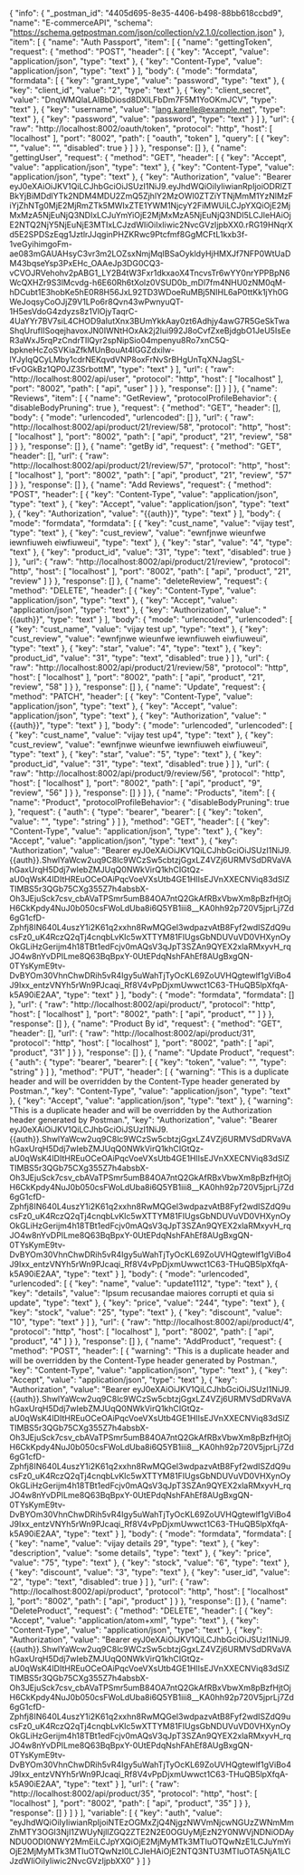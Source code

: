 {
	"info": {
		"_postman_id": "4405d695-8e35-4406-b498-88bb618ccbd9",
		"name": "E-commerceAPI",
		"schema": "https://schema.getpostman.com/json/collection/v2.1.0/collection.json"
	},
	"item": [
		{
			"name": "Auth Passport",
			"item": [
				{
					"name": "gettingToken",
					"request": {
						"method": "POST",
						"header": [
							{
								"key": "Accept",
								"value": "application/json",
								"type": "text"
							},
							{
								"key": "Content-Type",
								"value": "application/json",
								"type": "text"
							}
						],
						"body": {
							"mode": "formdata",
							"formdata": [
								{
									"key": "grant_type",
									"value": "password",
									"type": "text"
								},
								{
									"key": "client_id",
									"value": "2",
									"type": "text"
								},
								{
									"key": "client_secret",
									"value": "DnqWMQlaLAlBbDiosd8DXlLFbDm7F5M1YoOKmJCV",
									"type": "text"
								},
								{
									"key": "username",
									"value": "lang.karelle@example.net",
									"type": "text"
								},
								{
									"key": "password",
									"value": "password",
									"type": "text"
								}
							]
						},
						"url": {
							"raw": "http://localhost:8002/oauth/token",
							"protocol": "http",
							"host": [
								"localhost"
							],
							"port": "8002",
							"path": [
								"oauth",
								"token"
							],
							"query": [
								{
									"key": "",
									"value": "",
									"disabled": true
								}
							]
						}
					},
					"response": []
				},
				{
					"name": "gettingUser",
					"request": {
						"method": "GET",
						"header": [
							{
								"key": "Accept",
								"value": "application/json",
								"type": "text"
							},
							{
								"key": "Content-Type",
								"value": "application/json",
								"type": "text"
							},
							{
								"key": "Authorization",
								"value": "Bearer eyJ0eXAiOiJKV1QiLCJhbGciOiJSUzI1NiJ9.eyJhdWQiOiIyIiwianRpIjoiODRlZTBkYjBiMDdlYTk2NDM4MDU2ZmQ5ZjhlY2MzOWI0ZTZiYTNjMmM1YzNlMzFiYjZhNTg0MjE2MjRmZTk5MWIxZTE1YWM1NjcyY2FiMWUiLCJpYXQiOjE2MjMxMzA5NjEuNjQ3NDIxLCJuYmYiOjE2MjMxMzA5NjEuNjQ3NDI5LCJleHAiOjE2NTQ2NjY5NjEuNjE3MTIxLCJzdWIiOiIxIiwic2NvcGVzIjpbXX0.rRG19HNqrXd5E2SPDSzEqg1JztlrJJqginPHZKRwc9Ptcfmf8GgMCFtL1kxb3f-1veGyihimgoFm-ae083mGAUAHsyC3vr3m2LOZsxNmjMqIBSaOykldyHjHMXJf7NFP0WtUaDM43bqseYsp3PxEHc_OAAeJp3DG0CQ3-vCVOJRVehohv2pABG1_LY2B4tW3Fxr1dkxaoX4TncvsTr6wYY0nrYPPBpN6WcQXHZr9S3lMcvdg-h6E60Rh6tXolz0VSUD0b_mDl7fm4NHU0zNM0qM-hDCubt1E3hobKe5hE0R8H56JxL92TD3WDoeRuMBj5NIHL6aP0ttKk1jYh0GWeJoqsyCoOJjZ9V1LPo6r8Qvn43wPwnyuQT-1H5esVdoG4zdyzs8z1VlOjyTaqrC-4UaYYr7BV7siL4CHOD9aIutXnx3BUmYkkAay0zt6Adhjy4awG7R5GeSkTwaShqUrufIISoqejhavoxJN0IWNtHOxAk2j2lui992J8oCvfZxeBjdgbO1JeU5IsEeR3aWxJ5rqPzCndrTIlQyr2spNipSio04mpenyu8Ro7xnC5Q-bpkneHcZoSVKiaZfkMUnBouAt4lGGZdxilw-lYJyIqQCyLMby1cdrNEKqvdVNP8oxFrNvSrBHgUnTqXNJagSL-tFvOGkBz1QP0JZ3SrbottM",
								"type": "text"
							}
						],
						"url": {
							"raw": "http://localhost:8002/api/user",
							"protocol": "http",
							"host": [
								"localhost"
							],
							"port": "8002",
							"path": [
								"api",
								"user"
							]
						}
					},
					"response": []
				}
			]
		},
		{
			"name": "Reviews",
			"item": [
				{
					"name": "GetReview",
					"protocolProfileBehavior": {
						"disableBodyPruning": true
					},
					"request": {
						"method": "GET",
						"header": [],
						"body": {
							"mode": "urlencoded",
							"urlencoded": []
						},
						"url": {
							"raw": "http://localhost:8002/api/product/21/review/58",
							"protocol": "http",
							"host": [
								"localhost"
							],
							"port": "8002",
							"path": [
								"api",
								"product",
								"21",
								"review",
								"58"
							]
						}
					},
					"response": []
				},
				{
					"name": "getBy id",
					"request": {
						"method": "GET",
						"header": [],
						"url": {
							"raw": "http://localhost:8002/api/product/21/review/57",
							"protocol": "http",
							"host": [
								"localhost"
							],
							"port": "8002",
							"path": [
								"api",
								"product",
								"21",
								"review",
								"57"
							]
						}
					},
					"response": []
				},
				{
					"name": "Add Reviews",
					"request": {
						"method": "POST",
						"header": [
							{
								"key": "Content-Type",
								"value": "application/json",
								"type": "text"
							},
							{
								"key": "Accept",
								"value": "application/json",
								"type": "text"
							},
							{
								"key": "Authorization",
								"value": "{{auth}}",
								"type": "text"
							}
						],
						"body": {
							"mode": "formdata",
							"formdata": [
								{
									"key": "cust_name",
									"value": "vijay test",
									"type": "text"
								},
								{
									"key": "cust_review",
									"value": "ewnfjnwe wieunfwe iewnfiuweh eiwfiuweui",
									"type": "text"
								},
								{
									"key": "star",
									"value": "4",
									"type": "text"
								},
								{
									"key": "product_id",
									"value": "31",
									"type": "text",
									"disabled": true
								}
							]
						},
						"url": {
							"raw": "http://localhost:8002/api/product/21/review",
							"protocol": "http",
							"host": [
								"localhost"
							],
							"port": "8002",
							"path": [
								"api",
								"product",
								"21",
								"review"
							]
						}
					},
					"response": []
				},
				{
					"name": "deleteReview",
					"request": {
						"method": "DELETE",
						"header": [
							{
								"key": "Content-Type",
								"value": "application/json",
								"type": "text"
							},
							{
								"key": "Accept",
								"value": "application/json",
								"type": "text"
							},
							{
								"key": "Authorization",
								"value": "{{auth}}",
								"type": "text"
							}
						],
						"body": {
							"mode": "urlencoded",
							"urlencoded": [
								{
									"key": "cust_name",
									"value": "vijay test up",
									"type": "text"
								},
								{
									"key": "cust_review",
									"value": "ewnfjnwe wieunfwe iewnfiuweh eiwfiuweui",
									"type": "text"
								},
								{
									"key": "star",
									"value": "4",
									"type": "text"
								},
								{
									"key": "product_id",
									"value": "31",
									"type": "text",
									"disabled": true
								}
							]
						},
						"url": {
							"raw": "http://localhost:8002/api/product/21/review/58",
							"protocol": "http",
							"host": [
								"localhost"
							],
							"port": "8002",
							"path": [
								"api",
								"product",
								"21",
								"review",
								"58"
							]
						}
					},
					"response": []
				},
				{
					"name": "Update",
					"request": {
						"method": "PATCH",
						"header": [
							{
								"key": "Content-Type",
								"value": "application/json",
								"type": "text"
							},
							{
								"key": "Accept",
								"value": "application/json",
								"type": "text"
							},
							{
								"key": "Authorization",
								"value": "{{auth}}",
								"type": "text"
							}
						],
						"body": {
							"mode": "urlencoded",
							"urlencoded": [
								{
									"key": "cust_name",
									"value": "vijay test up4",
									"type": "text"
								},
								{
									"key": "cust_review",
									"value": "ewnfjnwe wieunfwe iewnfiuweh eiwfiuweui",
									"type": "text"
								},
								{
									"key": "star",
									"value": "5",
									"type": "text"
								},
								{
									"key": "product_id",
									"value": "31",
									"type": "text",
									"disabled": true
								}
							]
						},
						"url": {
							"raw": "http://localhost:8002/api/product/9/review/56",
							"protocol": "http",
							"host": [
								"localhost"
							],
							"port": "8002",
							"path": [
								"api",
								"product",
								"9",
								"review",
								"56"
							]
						}
					},
					"response": []
				}
			]
		},
		{
			"name": "Products",
			"item": [
				{
					"name": "Product",
					"protocolProfileBehavior": {
						"disableBodyPruning": true
					},
					"request": {
						"auth": {
							"type": "bearer",
							"bearer": [
								{
									"key": "token",
									"value": "",
									"type": "string"
								}
							]
						},
						"method": "GET",
						"header": [
							{
								"key": "Content-Type",
								"value": "application/json",
								"type": "text"
							},
							{
								"key": "Accept",
								"value": "application/json",
								"type": "text"
							},
							{
								"key": "Authorization",
								"value": "Bearer eyJ0eXAiOiJKV1QiLCJhbGciOiJSUzI1NiJ9.{{auth}}.ShwlYaWcw2uq9C8lc9WCzSw5cbtzjGgxLZ4VZj6URMVSdDRVaVAhGaxUrqH5Ddj7wIebZMJUqQ0NWkVirQ1khCIGtQz-aU0qWsK4IDItHREuOCeOAiPqcVoeVXsUtb4GE1HlIsEJVnXXECNViq83dSlZTIMBS5r3QGb75CXg355Z7h4absbX-Oh3JEjuSck7csv_cbAVaTPSmr5umB84OA7ntQ2GkAfRBxVbwXm8pBzfHjtOjH6CkKpdy4NuJ0b050csFWoLdUba8i6Q5YB1iii8__KA0hh92p720V5jprLj7Zd6gG1cfD-Zphfj8IN640L4uszY1i2K61q2xxhn8RwMQGel3wdpazvAtB8Fyf2wdISZdQ9ucsFz0_uK4RczQ2qTj4cnqbLvKlc5wXTTYM81FIUgsGbNDUVuVD0VHXynOyOkGLiHzGerijm4h18TBt1edFcjv0mAQsV3qJpT3SZAn9QYEX2xlaRMxyvH_rqJO4w8nYvDPILme8Q63BqBpxY-0UtEPdqNshFAhEf8AUgBxgQN-0TYsKymE9tv-DvBYOm30VhnChwDRih5vR4Igy5uWahTjTyOcKL69ZoUVHQgtewlf1gViBo4J9Ixx_entzVNYh5rWn9PJcaqi_Rf8V4vPpDjxmUwwct1C63-THuQB5lpXfqA-k5A90iE2AA",
								"type": "text"
							}
						],
						"body": {
							"mode": "formdata",
							"formdata": []
						},
						"url": {
							"raw": "http://localhost:8002/api/product/",
							"protocol": "http",
							"host": [
								"localhost"
							],
							"port": "8002",
							"path": [
								"api",
								"product",
								""
							]
						}
					},
					"response": []
				},
				{
					"name": "Product By id",
					"request": {
						"method": "GET",
						"header": [],
						"url": {
							"raw": "http://localhost:8002/api/product/31",
							"protocol": "http",
							"host": [
								"localhost"
							],
							"port": "8002",
							"path": [
								"api",
								"product",
								"31"
							]
						}
					},
					"response": []
				},
				{
					"name": "Update Product",
					"request": {
						"auth": {
							"type": "bearer",
							"bearer": [
								{
									"key": "token",
									"value": "",
									"type": "string"
								}
							]
						},
						"method": "PUT",
						"header": [
							{
								"warning": "This is a duplicate header and will be overridden by the Content-Type header generated by Postman.",
								"key": "Content-Type",
								"value": "application/json",
								"type": "text"
							},
							{
								"key": "Accept",
								"value": "application/json",
								"type": "text"
							},
							{
								"warning": "This is a duplicate header and will be overridden by the Authorization header generated by Postman.",
								"key": "Authorization",
								"value": "Bearer eyJ0eXAiOiJKV1QiLCJhbGciOiJSUzI1NiJ9.{{auth}}.ShwlYaWcw2uq9C8lc9WCzSw5cbtzjGgxLZ4VZj6URMVSdDRVaVAhGaxUrqH5Ddj7wIebZMJUqQ0NWkVirQ1khCIGtQz-aU0qWsK4IDItHREuOCeOAiPqcVoeVXsUtb4GE1HlIsEJVnXXECNViq83dSlZTIMBS5r3QGb75CXg355Z7h4absbX-Oh3JEjuSck7csv_cbAVaTPSmr5umB84OA7ntQ2GkAfRBxVbwXm8pBzfHjtOjH6CkKpdy4NuJ0b050csFWoLdUba8i6Q5YB1iii8__KA0hh92p720V5jprLj7Zd6gG1cfD-Zphfj8IN640L4uszY1i2K61q2xxhn8RwMQGel3wdpazvAtB8Fyf2wdISZdQ9ucsFz0_uK4RczQ2qTj4cnqbLvKlc5wXTTYM81FIUgsGbNDUVuVD0VHXynOyOkGLiHzGerijm4h18TBt1edFcjv0mAQsV3qJpT3SZAn9QYEX2xlaRMxyvH_rqJO4w8nYvDPILme8Q63BqBpxY-0UtEPdqNshFAhEf8AUgBxgQN-0TYsKymE9tv-DvBYOm30VhnChwDRih5vR4Igy5uWahTjTyOcKL69ZoUVHQgtewlf1gViBo4J9Ixx_entzVNYh5rWn9PJcaqi_Rf8V4vPpDjxmUwwct1C63-THuQB5lpXfqA-k5A90iE2AA",
								"type": "text"
							}
						],
						"body": {
							"mode": "urlencoded",
							"urlencoded": [
								{
									"key": "name",
									"value": "update1112",
									"type": "text"
								},
								{
									"key": "details",
									"value": "Ipsum recusandae maiores corrupti et quia si update",
									"type": "text"
								},
								{
									"key": "price",
									"value": "244",
									"type": "text"
								},
								{
									"key": "stock",
									"value": "25",
									"type": "text"
								},
								{
									"key": "discount",
									"value": "10",
									"type": "text"
								}
							]
						},
						"url": {
							"raw": "http://localhost:8002/api/product/4",
							"protocol": "http",
							"host": [
								"localhost"
							],
							"port": "8002",
							"path": [
								"api",
								"product",
								"4"
							]
						}
					},
					"response": []
				},
				{
					"name": "AddProduct",
					"request": {
						"method": "POST",
						"header": [
							{
								"warning": "This is a duplicate header and will be overridden by the Content-Type header generated by Postman.",
								"key": "Content-Type",
								"value": "application/json",
								"type": "text"
							},
							{
								"key": "Accept",
								"value": "application/json",
								"type": "text"
							},
							{
								"key": "Authorization",
								"value": "Bearer eyJ0eXAiOiJKV1QiLCJhbGciOiJSUzI1NiJ9.{{auth}}.ShwlYaWcw2uq9C8lc9WCzSw5cbtzjGgxLZ4VZj6URMVSdDRVaVAhGaxUrqH5Ddj7wIebZMJUqQ0NWkVirQ1khCIGtQz-aU0qWsK4IDItHREuOCeOAiPqcVoeVXsUtb4GE1HlIsEJVnXXECNViq83dSlZTIMBS5r3QGb75CXg355Z7h4absbX-Oh3JEjuSck7csv_cbAVaTPSmr5umB84OA7ntQ2GkAfRBxVbwXm8pBzfHjtOjH6CkKpdy4NuJ0b050csFWoLdUba8i6Q5YB1iii8__KA0hh92p720V5jprLj7Zd6gG1cfD-Zphfj8IN640L4uszY1i2K61q2xxhn8RwMQGel3wdpazvAtB8Fyf2wdISZdQ9ucsFz0_uK4RczQ2qTj4cnqbLvKlc5wXTTYM81FIUgsGbNDUVuVD0VHXynOyOkGLiHzGerijm4h18TBt1edFcjv0mAQsV3qJpT3SZAn9QYEX2xlaRMxyvH_rqJO4w8nYvDPILme8Q63BqBpxY-0UtEPdqNshFAhEf8AUgBxgQN-0TYsKymE9tv-DvBYOm30VhnChwDRih5vR4Igy5uWahTjTyOcKL69ZoUVHQgtewlf1gViBo4J9Ixx_entzVNYh5rWn9PJcaqi_Rf8V4vPpDjxmUwwct1C63-THuQB5lpXfqA-k5A90iE2AA",
								"type": "text"
							}
						],
						"body": {
							"mode": "formdata",
							"formdata": [
								{
									"key": "name",
									"value": "vijay details 29",
									"type": "text"
								},
								{
									"key": "description",
									"value": "some details",
									"type": "text"
								},
								{
									"key": "price",
									"value": "75",
									"type": "text"
								},
								{
									"key": "stock",
									"value": "6",
									"type": "text"
								},
								{
									"key": "discount",
									"value": "3",
									"type": "text"
								},
								{
									"key": "user_id",
									"value": "2",
									"type": "text",
									"disabled": true
								}
							]
						},
						"url": {
							"raw": "http://localhost:8002/api/product",
							"protocol": "http",
							"host": [
								"localhost"
							],
							"port": "8002",
							"path": [
								"api",
								"product"
							]
						}
					},
					"response": []
				},
				{
					"name": "DeleteProduct",
					"request": {
						"method": "DELETE",
						"header": [
							{
								"key": "Accept",
								"value": "application/atom+xml",
								"type": "text"
							},
							{
								"key": "Content-Type",
								"value": "application/json",
								"type": "text"
							},
							{
								"key": "Authorization",
								"value": "Bearer eyJ0eXAiOiJKV1QiLCJhbGciOiJSUzI1NiJ9.{{auth}}.ShwlYaWcw2uq9C8lc9WCzSw5cbtzjGgxLZ4VZj6URMVSdDRVaVAhGaxUrqH5Ddj7wIebZMJUqQ0NWkVirQ1khCIGtQz-aU0qWsK4IDItHREuOCeOAiPqcVoeVXsUtb4GE1HlIsEJVnXXECNViq83dSlZTIMBS5r3QGb75CXg355Z7h4absbX-Oh3JEjuSck7csv_cbAVaTPSmr5umB84OA7ntQ2GkAfRBxVbwXm8pBzfHjtOjH6CkKpdy4NuJ0b050csFWoLdUba8i6Q5YB1iii8__KA0hh92p720V5jprLj7Zd6gG1cfD-Zphfj8IN640L4uszY1i2K61q2xxhn8RwMQGel3wdpazvAtB8Fyf2wdISZdQ9ucsFz0_uK4RczQ2qTj4cnqbLvKlc5wXTTYM81FIUgsGbNDUVuVD0VHXynOyOkGLiHzGerijm4h18TBt1edFcjv0mAQsV3qJpT3SZAn9QYEX2xlaRMxyvH_rqJO4w8nYvDPILme8Q63BqBpxY-0UtEPdqNshFAhEf8AUgBxgQN-0TYsKymE9tv-DvBYOm30VhnChwDRih5vR4Igy5uWahTjTyOcKL69ZoUVHQgtewlf1gViBo4J9Ixx_entzVNYh5rWn9PJcaqi_Rf8V4vPpDjxmUwwct1C63-THuQB5lpXfqA-k5A90iE2AA",
								"type": "text"
							}
						],
						"url": {
							"raw": "http://localhost:8002/api/product/35",
							"protocol": "http",
							"host": [
								"localhost"
							],
							"port": "8002",
							"path": [
								"api",
								"product",
								"35"
							]
						}
					},
					"response": []
				}
			]
		}
	],
	"variable": [
		{
			"key": "auth",
			"value": "eyJhdWQiOiIyIiwianRpIjoiNTEzOGMxZjQ4NjgzNWVmNjcwNGUzZWNmMmZhMTY3OGI3NjI1ZWUyNjllZGQ2ZTE2N2E0OGUyMjEzN2Y0NWVjNDNiODAyNDU0ODI0NWY2MmEiLCJpYXQiOjE2MjMyMTk3MTIuOTQwNzE1LCJuYmYiOjE2MjMyMTk3MTIuOTQwNzI0LCJleHAiOjE2NTQ3NTU3MTIuOTA5NjA1LCJzdWIiOiIyIiwic2NvcGVzIjpbXX0"
		}
	]
}
